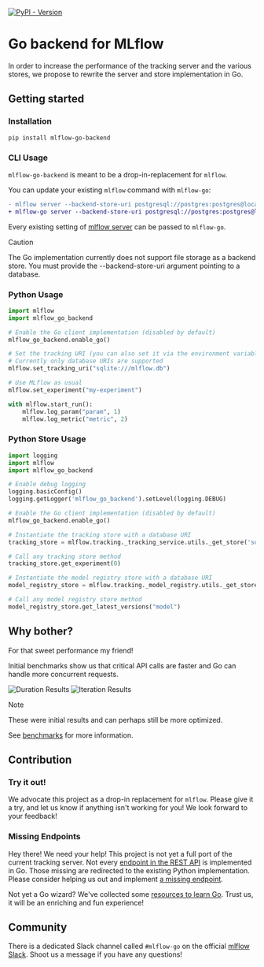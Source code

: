 [![PyPI - Version](https://img.shields.io/pypi/v/mlflow-go-backend)](https://pypi.org/project/mlflow-go-backend/)

# Go backend for MLflow

In order to increase the performance of the tracking server and the various stores, we propose to rewrite the server and store implementation in Go.

## Getting started

### Installation

```shell
pip install mlflow-go-backend
```

### CLI Usage

`mlflow-go-backend` is meant to be a drop-in-replacement for `mlflow`.

You can update your existing `mlflow` command with `mlflow-go`:

```diff
- mlflow server --backend-store-uri postgresql://postgres:postgres@localhost:5432/postgres
+ mlflow-go server --backend-store-uri postgresql://postgres:postgres@localhost:5432/postgres
```

Every existing setting of [mlflow server](https://mlflow.org/docs/latest/cli.html#mlflow-server) can be passed to `mlflow-go`.

> [!CAUTION]
> The Go implementation currently does not support file storage as a backend store. You must provide the --backend-store-uri argument pointing to a database.

### Python Usage

```py
import mlflow
import mlflow_go_backend

# Enable the Go client implementation (disabled by default)
mlflow_go_backend.enable_go()

# Set the tracking URI (you can also set it via the environment variable MLFLOW_TRACKING_URI)
# Currently only database URIs are supported
mlflow.set_tracking_uri("sqlite:///mlflow.db")

# Use MLflow as usual
mlflow.set_experiment("my-experiment")

with mlflow.start_run():
    mlflow.log_param("param", 1)
    mlflow.log_metric("metric", 2)
```

### Python Store Usage

```py
import logging
import mlflow
import mlflow_go_backend

# Enable debug logging
logging.basicConfig()
logging.getLogger('mlflow_go_backend').setLevel(logging.DEBUG)

# Enable the Go client implementation (disabled by default)
mlflow_go_backend.enable_go()

# Instantiate the tracking store with a database URI
tracking_store = mlflow.tracking._tracking_service.utils._get_store('sqlite:///mlflow.db')

# Call any tracking store method
tracking_store.get_experiment(0)

# Instantiate the model registry store with a database URI
model_registry_store = mlflow.tracking._model_registry.utils._get_store('sqlite:///mlflow.db')

# Call any model registry store method
model_registry_store.get_latest_versions("model")
```

## Why bother?

For that sweet performance my friend!

Initial benchmarks show us that critical API calls are faster and Go can handle more concurrent requests.

![Duration Results](./benchmarks/results_duration.png)
![Iteration Results](./benchmarks/results_iterations.png)

> [!NOTE]
> These were initial results and can perhaps still be more optimized.

See [benchmarks](./benchmarks/README.md) for more information.


## Contribution

### Try it out!

We advocate this project as a drop-in replacement for `mlflow`.
Please give it a try, and let us know if anything isn't working for you!
We look forward to your feedback!

### Missing Endpoints

Hey there! We need your help! This project is not yet a full port of the current tracking server.
Not every [endpoint in the REST API](https://mlflow.org/docs/latest/rest-api.html) is implemented in Go.
Those missing are redirected to the existing Python implementation.
Please consider helping us out and implement [a missing endpoint](./docs/porting-a-new-endpoint.md).

Not yet a Go wizard? We've collected some [resources to learn Go](./docs/learning-go.md). Trust us, it will be an enriching and fun experience!

## Community

There is a dedicated Slack channel called `#mlflow-go` on the official [mlflow Slack](https://mlflow.org/slack).
Shoot us a message if you have any questions!
